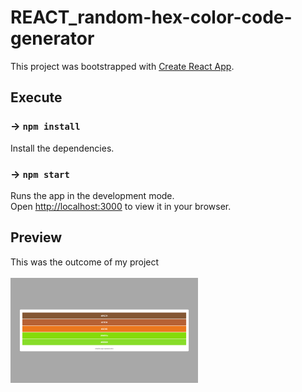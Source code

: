 # REACT_random-hex-color-code-generator

This project was bootstrapped with [Create React App](https://github.com/facebook/create-react-app).

## Execute

### -> `npm install`

Install the dependencies.

### -> `npm start`

Runs the app in the development mode.\
Open [http://localhost:3000](http://localhost:3000) to view it in your browser.

## Preview

This was the outcome of my project\
\
<img src="./src/imgs/preview.png" alt="general preview" style="width:300px;"/>
